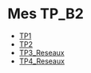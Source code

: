 # Mes TP_B2

- [TP1](/TP-1.md)
- [TP2](/TP-2.md)
- [TP3_Reseaux](/TP-3-Res.md)
- [TP4_Reseaux](/TP4/TP-4-Res.md)